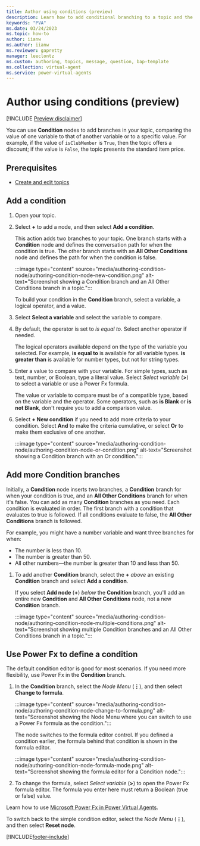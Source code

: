```yaml
---
title: Author using conditions (preview)
description: Learn how to add conditional branching to a topic and the conversational path in Power Virtual Agents preview.
keywords: "PVA"
ms.date: 03/24/2023
ms.topic: how-to
author: iianw
ms.author: iianw
ms.reviewer: gapretty
manager: leeclontz
ms.custom: authoring, topics, message, question, bap-template
ms.collection: virtual-agent
ms.service: power-virtual-agents
---
```


# Author using conditions (preview)

[!INCLUDE [Preview disclaimer](includes/public-preview-disclaimer.md)]

You can use **Condition** nodes to add branches in your topic, comparing the value of one variable to that of another variable or to a specific value. For example, if the value of `isClubMember` is `True`, then the topic offers a discount; if the value is `False`, the topic presents the standard item price.

## Prerequisites

- [Create and edit topics](authoring-create-edit-topics.md)

## Add a condition

1. Open your topic.

1. Select **+** to add a node, and then select **Add a condition**.

    This action adds two branches to your topic. One branch starts with a **Condition** node and defines the conversation path for when the condition is true. The other branch starts with an **All Other Conditions** node and defines the path for when the condition is false.

    :::image type="content" source="media/authoring-condition-node/authoring-condition-node-new-condition.png" alt-text="Screenshot showing a Condition branch and an All Other Conditions branch in a topic.":::

    To build your condition in the **Condition** branch, select a variable, a logical operator, and a value.

1. Select **Select a variable** and select the variable to compare.

1. By default, the operator is set to _is equal to_. Select another operator if needed.

    The logical operators available depend on the type of the variable you selected. For example, **is equal to** is available for all variable types. **is greater than** is available for number types, but not for string types.

1. Enter a value to compare with your variable. For simple types, such as text, number, or Boolean, type a literal value. Select _Select variable_ (**>**) to select a variable or use a Power Fx formula.

    The value or variable to compare must be of a compatible type, based on the variable and the operator. Some operators, such as **is Blank** or **is not Blank**, don't require you to add a comparison value.

1. Select **+ New condition** if you need to add more criteria to your condition. Select **And** to make the criteria cumulative, or select **Or** to make them exclusive of one another.

    :::image type="content" source="media/authoring-condition-node/authoring-condition-node-or-condition.png" alt-text="Screenshot showing a Condition branch with an Or condition.":::

## Add more Condition branches

Initially, a **Condition** node inserts two branches, a **Condition** branch for when your condition is true, and an **All Other Conditions** branch for when it's false. You can add as many **Condition** branches as you need. Each condition is evaluated in order. The first branch with a condition that evaluates to true is followed. If all conditions evaluate to false, the **All Other Conditions** branch is followed.

For example, you might have a number variable and want three branches for when:

- The number is less than 10.
- The number is greater than 50.
- All other numbers&mdash;the number is greater than 10 and less than 50.

1. To add another **Condition** branch, select the **+** _above_ an existing **Condition** branch and select **Add a condition**.

    If you select **Add node** (**+**) _below_ the **Condition** branch, you'll add an entire new **Condition** and **All Other Conditions** node, not a new **Condition** branch.

    :::image type="content" source="media/authoring-condition-node/authoring-condition-node-multiple-conditions.png" alt-text="Screenshot showing multiple Condition branches and an All Other Conditions branch in a topic.":::

## Use Power Fx to define a condition

The default condition editor is good for most scenarios. If you need more flexibility, use Power Fx in the **Condition** branch.

1. In the **Condition** branch, select the _Node Menu_ (**&vellip;**), and then select **Change to formula**.

    :::image type="content" source="media/authoring-condition-node/authoring-condition-node-change-to-formula.png" alt-text="Screenshot showing the Node Menu where you can switch to use a Power Fx formula as the condition.":::

    The node switches to the formula editor control. If you defined a condition earlier, the formula behind that condition is shown in the formula editor.

    :::image type="content" source="media/authoring-condition-node/authoring-condition-node-formula-mode.png" alt-text="Screenshot showing the formula editor for a Condition node.":::

1. To change the formula, select _Select variable_ (**>**) to open the Power Fx formula editor. The formula you enter here must return a Boolean (true or false) value.

Learn how to use [Microsoft Power Fx in Power Virtual Agents](advanced-power-fx.md).

To switch back to the simple condition editor, select the _Node Menu_ (**&vellip;**), and then select **Reset node**.


[!INCLUDE[footer-include](includes/footer-banner.md)]
